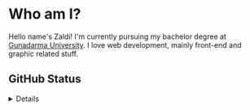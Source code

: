 # Who am I?

Hello name's Zaldi! I'm currently pursuing my bachelor degree at [Gunadarma University](https://www.gunadarma.ac.id/). I love web development, mainly front-end and graphic related stuff.

## GitHub Status
<details>
[![zaldi's github stats](https://github-readme-stats.vercel.app/api?username=fzld&show_icons=true)](https://github.com/anuraghazra/github-readme-stats)

[![zaldi's most used language](https://github-readme-stats.vercel.app/api/top-langs/?username=fzld&layout=compact)](https://github.com/anuraghazra/github-readme-stats)
</details>
